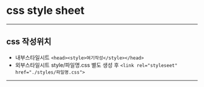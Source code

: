 # css style sheet
------
## css 작성위치
* 내부스타일시트 `<head><style>여기작성</style></head>`
* 외부스타일시트 style/파일명.css 별도 생성 후
    `<link rel="styleseet" href="./styles/파일명.css">`
---------